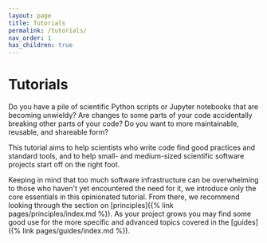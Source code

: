 ```yaml
---
layout: page
title: Tutorials
permalink: /tutorials/
nav_order: 1
has_children: true
---
```


# Tutorials

Do you have a pile of scientific Python scripts or Jupyter notebooks that are
becoming unwieldy? Are changes to some parts of your code accidentally breaking
other parts of your code? Do you want to more maintainable, reusable, and
shareable form?

This tutorial aims to help scientists who write code find good practices and
standard tools, and to help small- and medium-sized scientific software projects
start off on the right foot.

Keeping in mind that too much software infrastructure can be overwhelming to
those who haven't yet encountered the need for it, we introduce only the core
essentials in this opinionated tutorial. From there, we recommend looking
through the section on
[principles]({% link pages/principles/index.md %}). As your project grows you
may find some good use for the more specific and advanced topics covered in the
[guides]({% link pages/guides/index.md %}).
